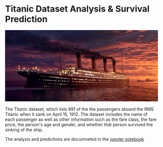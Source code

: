 # Titanic Dataset Analysis & Survival Prediction

![titanic image](img/titanic.jpg)

The Titanic dataset, which lists 891 of the the passengers aboard the RMS Titanic when it sank on April 15, 1912. The dataset includes the name of each passenger as well as other information such as the fare class, the fare price, the person's age and gender, and whether that person survived the sinking of the ship.

The analysis and predictions are documneted in the [jupyter notebook](/titanic-survival-analysis.ipynb)
